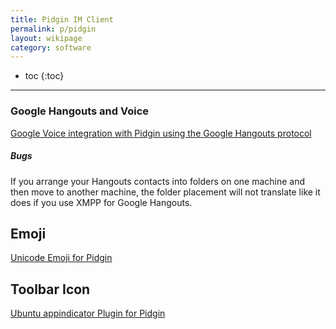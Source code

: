 ```yaml
---
title: Pidgin IM Client
permalink: p/pidgin
layout: wikipage
category: software
---
```


* toc
{:toc}

----

### Google Hangouts and Voice

[Google Voice integration with Pidgin using the Google Hangouts protocol](http://www.webupd8.org/2016/04/use-google-hangouts-with-extra-features.html)

##### Bugs

If you arrange your Hangouts contacts into folders on one machine and then move to another machine, the folder placement will not translate like it does if you use XMPP for Google Hangouts.

## Emoji

[Unicode Emoji for Pidgin](https://github.com/stv0g/unicode-emoji)

## Toolbar Icon

[Ubuntu appindicator Plugin for Pidgin](http://www.webupd8.org/2014/01/pidgin-indicator-ubuntu-appindicator.html)
